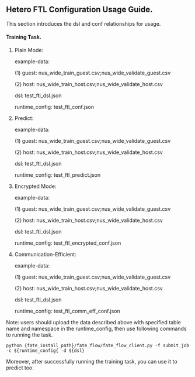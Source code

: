 ## Hetero FTL Configuration Usage Guide.

This section introduces the dsl and conf relationships for usage.

#### Training Task.

1. Plain Mode:  

    example-data: 
    
    (1) guest: nus_wide_train_guest.csv;nus_wide_validate_guest.csv 
    
    (2) host: nus_wide_train_host.csv;nus_wide_validate_host.csv 
     
    dsl: test_ftl_dsl.json
    
    runtime_config: test_ftl_conf.json
     
2. Predict:  

    example-data: 
    
    (1) guest: nus_wide_train_guest.csv;nus_wide_validate_guest.csv 
    
    (2) host: nus_wide_train_host.csv;nus_wide_validate_host.csv 
    
    dsl: test_ftl_dsl.json
    
    runtime_config: test_ftl_predict.json
   
3. Encrypted Mode: 
 
    example-data: 
    
    (1) guest: nus_wide_train_guest.csv;nus_wide_validate_guest.csv 
    
    (2) host: nus_wide_train_host.csv;nus_wide_validate_host.csv 
    
    dsl: test_ftl_dsl.json
    
    runtime_config: test_ftl_encrypted_conf.json
    
4. Communication-Efficient:   

    example-data: 
    
    (1) guest: nus_wide_train_guest.csv;nus_wide_validate_guest.csv 
    
    (2) host: nus_wide_train_host.csv;nus_wide_validate_host.csv 
    
    dsl: test_ftl_dsl.json
    
    runtime_config: test_ftl_comm_eff_conf.json


Note: users should upload the data described above with specified table name and namespace in the runtime_config, 
then use following commands to running the task.
    
    python {fate_install_path}/fate_flow/fate_flow_client.py -f submit_job -c ${runtime_config{ -d ${dsl}

Moreover, after successfully running the training task, you can use it to predict too.